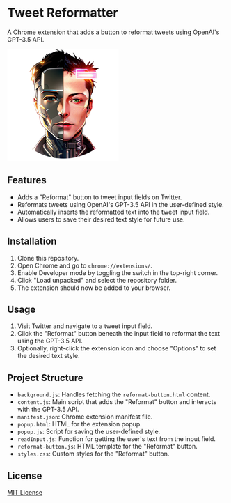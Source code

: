 # Tweet Reformatter

A Chrome extension that adds a button to reformat tweets using OpenAI's GPT-3.5 API.

![Tweet Reformatter Logo](images/icon256.png)

## Features

- Adds a "Reformat" button to tweet input fields on Twitter.
- Reformats tweets using OpenAI's GPT-3.5 API in the user-defined style.
- Automatically inserts the reformatted text into the tweet input field.
- Allows users to save their desired text style for future use.

## Installation

1. Clone this repository.
2. Open Chrome and go to `chrome://extensions/`.
3. Enable Developer mode by toggling the switch in the top-right corner.
4. Click "Load unpacked" and select the repository folder.
5. The extension should now be added to your browser.

## Usage

1. Visit Twitter and navigate to a tweet input field.
2. Click the "Reformat" button beneath the input field to reformat the text using the GPT-3.5 API.
3. Optionally, right-click the extension icon and choose "Options" to set the desired text style.

## Project Structure

- `background.js`: Handles fetching the `reformat-button.html` content.
- `content.js`: Main script that adds the "Reformat" button and interacts with the GPT-3.5 API.
- `manifest.json`: Chrome extension manifest file.
- `popup.html`: HTML for the extension popup.
- `popup.js`: Script for saving the user-defined style.
- `readInput.js`: Function for getting the user's text from the input field.
- `reformat-button.js`: HTML template for the "Reformat" button.
- `styles.css`: Custom styles for the "Reformat" button.

## License

[MIT License](LICENSE)
